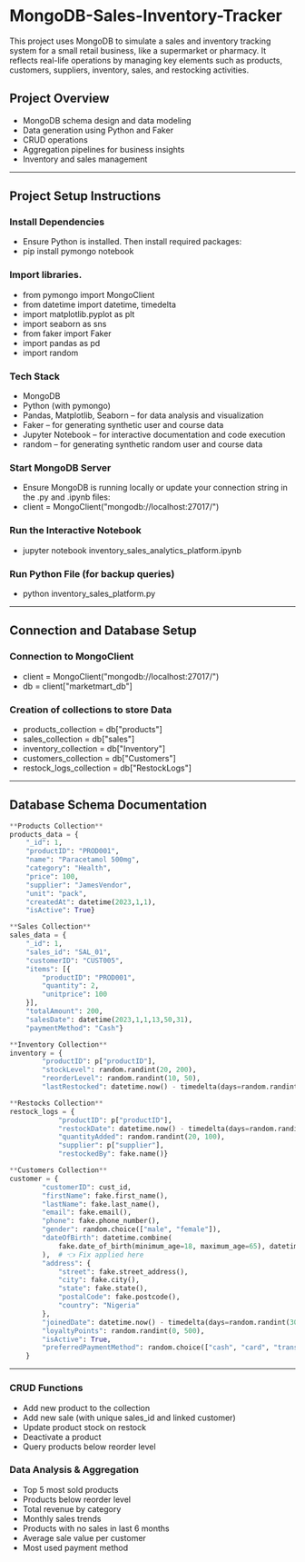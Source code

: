 # MongoDB-Sales-Inventory-Tracker
This project uses MongoDB to simulate a sales and inventory tracking system for a small retail business, like a supermarket or pharmacy. It reflects real-life operations by managing key elements such as products, customers, suppliers, inventory, sales, and restocking activities.

## Project Overview
- MongoDB schema design and data modeling
- Data generation using Python and Faker
- CRUD operations
- Aggregation pipelines for business insights
- Inventory and sales management
  
---
##  Project Setup Instructions
### Install Dependencies 
- Ensure Python is installed. Then install required packages:
- pip install pymongo notebook

### Import libraries.
- from pymongo import MongoClient
- from datetime import datetime, timedelta
- import matplotlib.pyplot as plt
- import seaborn as sns
- from faker import Faker
- import pandas as pd
- import random

### Tech Stack
- MongoDB
- Python (with pymongo)
- Pandas, Matplotlib, Seaborn – for data analysis and visualization
- Faker – for generating synthetic user and course data
- Jupyter Notebook – for interactive documentation and code execution
- random – for generating synthetic random user and course data

### Start MongoDB Server
- Ensure MongoDB is running locally or update your connection string in the .py and .ipynb files: 
- client = MongoClient("mongodb://localhost:27017/")

### Run the Interactive Notebook
- jupyter notebook inventory_sales_analytics_platform.ipynb

### Run Python File (for backup queries)
- python inventory_sales_platform.py

---
## Connection and Database Setup
### Connection to MongoClient
- client = MongoClient("mongodb://localhost:27017/")
- db = client["marketmart_db"]

### Creation of collections to store Data
- products_collection = db["products"]
- sales_collection = db["sales"]
- inventory_collection = db["Inventory"]
- customers_collection = db["Customers"]
- restock_logs_collection = db["RestockLogs"]

---
## Database Schema Documentation
```python
**Products Collection**
products_data = {
    "_id": 1,
    "productID": "PROD001",
    "name": "Paracetamol 500mg",
    "category": "Health",
    "price": 100,
    "supplier": "JamesVendor",
    "unit": "pack",
    "createdAt": datetime(2023,1,1),
    "isActive": True}

**Sales Collection**
sales_data = {
    "_id": 1,
    "sales_id": "SAL_01",
    "customerID": "CUST005",
    "items": [{
        "productID": "PROD001", 
        "quantity": 2, 
        "unitprice": 100
    }],
    "totalAmount": 200,
    "salesDate": datetime(2023,1,1,13,50,31),
    "paymentMethod": "Cash"}

**Inventory Collection**
inventory = {
        "productID": p["productID"],
        "stockLevel": random.randint(20, 200),
        "reorderLevel": random.randint(10, 50),
        "lastRestocked": datetime.now() - timedelta(days=random.randint(1, 30))}

**Restocks Collection**
restock_logs = {
            "productID": p["productID"],
            "restockDate": datetime.now() - timedelta(days=random.randint(10, 300)),
            "quantityAdded": random.randint(20, 100),
            "supplier": p["supplier"],
            "restockedBy": fake.name()}

**Customers Collection**
customer = {
        "customerID": cust_id,
        "firstName": fake.first_name(),
        "lastName": fake.last_name(),
        "email": fake.email(),
        "phone": fake.phone_number(),
        "gender": random.choice(["male", "female"]),
        "dateOfBirth": datetime.combine(
            fake.date_of_birth(minimum_age=18, maximum_age=65), datetime.min.time()
        ),  # 👈 Fix applied here
        "address": {
            "street": fake.street_address(),
            "city": fake.city(),
            "state": fake.state(),
            "postalCode": fake.postcode(),
            "country": "Nigeria"
        },
        "joinedDate": datetime.now() - timedelta(days=random.randint(30, 800)),
        "loyaltyPoints": random.randint(0, 500),
        "isActive": True,
        "preferredPaymentMethod": random.choice(["cash", "card", "transfer"])
    }

```
    
---
### CRUD Functions
- Add new product to the collection
- Add new sale (with unique sales_id and linked customer)
- Update product stock on restock
- Deactivate a product
- Query products below reorder level

### Data Analysis & Aggregation
- Top 5 most sold products
- Products below reorder level
- Total revenue by category
- Monthly sales trends
- Products with no sales in last 6 months
- Average sale value per customer
- Most used payment method



